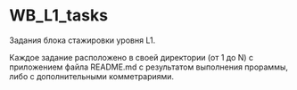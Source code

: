 # WB_L1_tasks

Задания блока стажировки уровня L1.

Каждое задание расположено в своей директории (от 1 до N)
с приложением файла README.md с результатом выполнения
прораммы, либо с дополнительными комметрариями.
